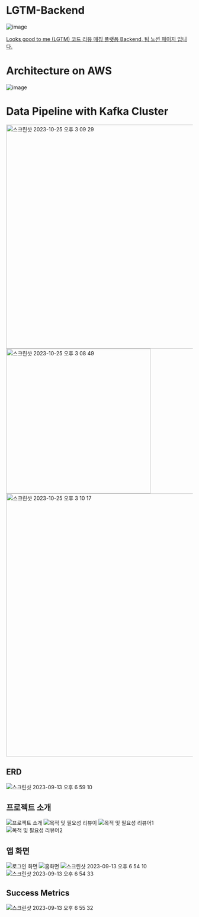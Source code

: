 # LGTM-Backend
![image](https://github.com/hellokitty-coding-club/LGTM-Backend/assets/83508073/ac95cab2-77ed-46f7-8fd0-b1372f249813)

[Looks good to me (LGTM) 코드 리뷰 매칭 플랫폼 Backend, 팀 노션 페이지 입니다.](https://www.notion.so/team-hkcc/Hello-Kitty-Coding-Club-52c64bc1236d4288a15e3ebf7ab9db9f)

# Architecture on AWS
![image](https://github.com/hellokitty-coding-club/LGTM-Backend/assets/83508073/4999fe10-b8b3-4f44-bfc9-58872b8d7d44)

# Data Pipeline with Kafka Cluster
<img width="603" alt="스크린샷 2023-10-25 오후 3 09 29" src="https://github.com/hellokitty-coding-club/LGTM-Backend/assets/83508073/d7371f47-0044-4f73-9eda-45c099c3fb26">
<img width="390" alt="스크린샷 2023-10-25 오후 3 08 49" src="https://github.com/hellokitty-coding-club/LGTM-Backend/assets/83508073/ed7f014c-7573-41eb-b1a7-01052b0751f5">
<img width="708" alt="스크린샷 2023-10-25 오후 3 10 17" src="https://github.com/hellokitty-coding-club/LGTM-Backend/assets/83508073/a987598b-0348-478f-87bf-a0d0dc3fb194">


## ERD
![스크린샷 2023-09-13 오후 6 59 10](https://github.com/hellokitty-coding-club/LGTM-Backend/assets/83508073/a0fb4f95-825f-4e55-823c-a16400c71bec)

## 프로젝트 소개
![프로젝트 소개](https://github.com/hellokitty-coding-club/LGTM-Backend/assets/83508073/3f3a29f8-bcae-48de-8715-f5b35760c2e7)
![목적 및 필요성 리뷰이](https://github.com/hellokitty-coding-club/LGTM-Backend/assets/83508073/4c4826e9-7302-4560-a324-503a220557a6)
![목적 및 필요성 리뷰어1](https://github.com/hellokitty-coding-club/LGTM-Backend/assets/83508073/7422eceb-5913-4fb1-b8d8-6d7e6c1296d9)
![목적 및 필요성 리뷰어2](https://github.com/hellokitty-coding-club/LGTM-Backend/assets/83508073/e7f6be6b-7c43-45d6-b841-b4c647d6b69f)


## 앱 화면
![로그인 화면](https://github.com/hellokitty-coding-club/LGTM-Backend/assets/83508073/9b6b39cb-c5f3-425b-be9e-76b2a79c8e5e)
![홈화면](https://github.com/hellokitty-coding-club/LGTM-Backend/assets/83508073/275a53ee-3f19-402d-b000-7555738e3a50)
![스크린샷 2023-09-13 오후 6 54 10](https://github.com/hellokitty-coding-club/LGTM-Backend/assets/83508073/c0398dc9-6074-41e8-98b6-65ed574e90c1)
![스크린샷 2023-09-13 오후 6 54 33](https://github.com/hellokitty-coding-club/LGTM-Backend/assets/83508073/1e5f1fd1-ce5b-49e1-8ed0-0bf159793353)

## Success Metrics
![스크린샷 2023-09-13 오후 6 55 32](https://github.com/hellokitty-coding-club/LGTM-Backend/assets/83508073/f7f0dbe2-c8e6-43b2-a831-b7605ce04d7e)


